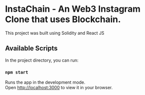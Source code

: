 # InstaChain - An Web3 Instagram Clone that uses Blockchain. 

This project was built using Solidity and React JS

## Available Scripts

In the project directory, you can run:

### `npm start`

Runs the app in the development mode.\
Open [http://localhost:3000](http://localhost:3000) to view it in your browser.


